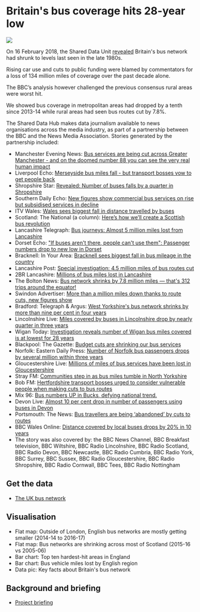# Britain's bus coverage hits 28-year low

![](https://ichef.bbci.co.uk/news/624/cpsprodpb/276E/production/_100049001_london_bus_large-nc.png)

On 16 February 2018, the Shared Data Unit [revealed](http://www.bbc.co.uk/news/uk-england-42749973) Britain's bus network had shrunk to levels last seen in the late 1980s.

Rising car use and cuts to public funding were blamed by commentators for a loss of 134 million miles of coverage over the past decade alone.

The BBC’s analysis however challenged the previous consensus rural areas were worst hit.

We showed bus coverage in metropolitan areas had dropped by a tenth since 2013-14 while rural areas had seen bus routes cut by 7.8%.

The Shared Data Hub makes data journalism available to news organisations across the media industry, as part of a partnership between the BBC and the News Media Association. Stories generated by the partnership included:

* Manchester Evening News: [Bus services are being cut across Greater Manchester - and on the doomed number 88 you can see the very real human impact](https://www.manchestereveningnews.co.uk/news/greater-manchester-news/bus-services-being-cut-across-14296465)
* Liverpool Echo: [Merseyside bus miles fall - but transport bosses vow to get people back](https://www.liverpoolecho.co.uk/news/liverpool-news/merseyside-bus-miles-fall-transport-14296519)
* Shropshire Star: [Revealed: Number of buses falls by a quarter in Shropshire](https://www.shropshirestar.com/news/local-hubs/bridgnorth/2018/02/16/dramatic-bus-route-drop-in-shropshire/#B9XG8bILxDv44eZj.99)
* Southern Daily Echo: [New figures show commercial bus services on rise but subsidised services in decline](http://www.dailyecho.co.uk/news/15998768.Commercial_buses_on_increase_but_subsidised_journeys_fall/)
* ITV Wales: [Wales sees biggest fall in distance travelled by buses](https://www.itv.com/news/wales/2018-02-16/wales-sees-biggest-fall-in-distance-travelled-by-buses/)
* Scotland: The National (a column): [Here’s how we’ll create a Scottish bus revolution](http://www.thenational.scot/news/15998029.Here___s_how_we___ll_create_a_Scottish_bus_revolution/)
* Lancashire Telegraph: [Bus journeys: Almost 5 million miles lost from Lancashire](http://www.lancashiretelegraph.co.uk/news/blackburn/15998134.Bus_journeys__Almost_5_million_miles_lost_from_Lancashire/)
* Dorset Echo: ["If buses aren't there, people can't use them": Passenger numbers drop to new low in Dorset](http://www.dorsetecho.co.uk/news/15998144.if-buses-arent-there-people-cant-use-them-passenger-numbers-drop-to-new-low-in-dorset/)
* Bracknell: In Your Area: [Bracknell sees biggest fall in bus mileage in the country](https://www.inyourarea.co.uk/news/bracknell-sees-biggest-fall-in-bus-mileage-in-the-country/)
* Lancashire Post: [Special investigation: 4.5 million miles of bus routes cut](https://www.lep.co.uk/news/transport/special-investigation-4-5-million-miles-of-bus-routes-cut-1-9019440)
* 2BR Lancashire: [Millions of bus miles lost in Lancashire](https://www.2br.co.uk/news/local-news/2505803/millions-of-bus-miles-lost-in-lancashire/)
* The Bolton News: [Bus network shrinks by 7.8 million miles — that's 312 trips around the equator!](http://www.theboltonnews.co.uk/news/15998819.Bus_network_shrinks_by_7_8_million_miles_____that__39_s_312_trips_around_the_equator_/)
* Swindon Advertiser: [More than a million miles down thanks to route cuts, new figures show](http://www.swindonadvertiser.co.uk/news/15998836.More_than_a_million_miles_down_thanks_to_route_cuts__new_figures_show/)
* Bradford: Telegraph & Argus: [West Yorkshire's bus network shrinks by more than nine per cent in four years](http://www.thetelegraphandargus.co.uk/news/15997973.West_Yorkshire_s_bus_network_shrinks_by_more_than_nine_per_cent_in_four_years/)
* Lincolnshire Live: [Miles covered by buses in Lincolnshire drop by nearly quarter in three years](https://www.lincolnshirelive.co.uk/news/local-news/buses-necessity-miles-covered-drop-1222036)
* Wigan Today: [Investigation reveals number of Wigan bus miles covered is at lowest for 28 years](https://www.wigantoday.net/news/transport/investigation-reveals-number-of-wigan-bus-miles-covered-is-at-lowest-for-28-years-1-9019857)
* Blackpool: The Gazette: [Budget cuts are shrinking our bus services](https://www.blackpoolgazette.co.uk/news/budget-cuts-are-shrinking-our-bus-services-1-9019874)
* Norfolk: Eastern Daily Press: [Number of Norfolk bus passengers drops by several million within three years](http://www.edp24.co.uk/news/environment/millions-fewer-bus-journeys-in-norfolk-suffolk-cambridgeshire-1-5396920)
* Gloucestershire Live: [Millions of miles of bus services have been lost in Gloucestershire](https://www.gloucestershirelive.co.uk/news/millions-miles-bus-services-been-1220461)
* Stray FM: [Communities step in as bus miles tumble in North Yorkshire](https://www.strayfm.com/news/local-news/2505337/communities-step-in-as-bus-miles-tumble-in-north-yorkshire/)
* Bob FM: [Hertfordshire transport bosses urged to consider vulnerable people when making cuts to bus routes](http://www.bobfm.co.uk/news/local-news/hertfordshire-transport-bosses-urged-to-consider-vulnerable-people-when-making-cuts-to-bus-routes/)
* Mix 96: [Bus numbers UP in Bucks, defying national trend.](https://www.mix96.co.uk/news/local/2505594/bus-numbers-up-in-bucks-defying-national-trend/)
* Devon Live: [Almost 10 per cent drop in number of passengers using buses in Devon](https://www.devonlive.com/news/devon-news/almost-10-per-cent-drop-1222647)
* Portsmouth: The News: [Bus travellers are being ‘abandoned’ by cuts to routes](https://www.portsmouth.co.uk/news/bus-travellers-are-being-abandoned-by-cuts-to-routes-1-8382020)
* BBC Wales Online: [Distance covered by local buses drops by 20% in 10 years](http://www.bbc.co.uk/news/uk-wales-42990217)
* The story was also covered by: the BBC News Channel, BBC Breakfast television, BBC Wiltshire, BBC Radio Lincolnshire, BBC Radio Scotland, BBC Radio Devon, BBC Newcastle, BBC Radio Cumbria, BBC Radio York, BBC Surrey, BBC Sussex, BBC Radio Gloucestershire, BBC Radio Shropshire, BBC Radio Cornwall, BBC Tees, BBC Radio Nottingham


## Get the data

* [The UK bus network](https://docs.google.com/spreadsheets/d/1tMtv6rXoCzqKUrE4QjqAYAMOY_vyoAMstYlqF8B9NSg/edit#gid=1620295777)

## Visualisation

* Flat map: Outside of London, English bus networks are mostly getting smaller (2014-14 to 2016-17) 
* Flat map: Bus networks are shrinking across most of Scotland (2015-16 vs 2005-06)
* Bar chart: Top ten hardest-hit areas in England
* Bar chart: Bus vehicle miles lost by English region
* Data pic: Key facts about Britain's bus network

## Background and briefing

* [Project briefing](https://docs.google.com/document/d/1CEcTMcso5PpOwbEPRmVbpsiekearafw-zX4ctv-V-oA/edit#heading=h.z6ne0og04bp5)
